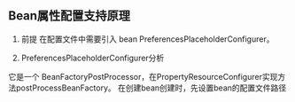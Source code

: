 

## Bean属性配置支持原理
1. 前提
在配置文件中需要引入 bean PreferencesPlaceholderConfigurer。

2. PreferencesPlaceholderConfigurer分析

它是一个 BeanFactoryPostProcessor，在PropertyResourceConfigurer实现方法postProcessBeanFactory。
在创建bean创建时，先设置bean的配置文件路径

